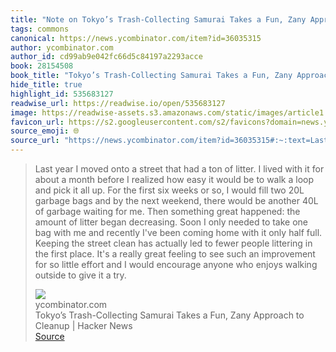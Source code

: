```yaml
---
title: "Note on Tokyo’s Trash-Collecting Samurai Takes a Fun, Zany Approach to Cleanup | Hacker News via ycombinator.com"
tags: commons
canonical: https://news.ycombinator.com/item?id=36035315
author: ycombinator.com
author_id: cd99ab9e042fc66d5c84197a2293acce
book: 28154508
book_title: "Tokyo’s Trash-Collecting Samurai Takes a Fun, Zany Approach to Cleanup | Hacker News"
hide_title: true
highlight_id: 535683127
readwise_url: https://readwise.io/open/535683127
image: https://readwise-assets.s3.amazonaws.com/static/images/article1.be68295a7e40.png
favicon_url: https://s2.googleusercontent.com/s2/favicons?domain=news.ycombinator.com
source_emoji: 🌐
source_url: "https://news.ycombinator.com/item?id=36035315#:~:text=Last%20year%20I,it%20a%20try."
---
```


> Last year I moved onto a street that had a ton of litter. I lived with it for about a month before I realized how easy it would be to walk a loop and pick it all up. For the first six weeks or so, I would fill two 20L garbage bags and by the next weekend, there would be another 40L of garbage waiting for me. Then something great happened: the amount of litter began decreasing. Soon I only needed to take one bag with me and recently I've been coming home with it only half full. Keeping the street clean has actually led to fewer people littering in the first place. It's a really great feeling to see such an improvement for so little effort and I would encourage anyone who enjoys walking outside to give it a try.
> <div class="quoteback-footer"><div class="quoteback-avatar"><img class="mini-favicon" src="https://s2.googleusercontent.com/s2/favicons?domain=news.ycombinator.com"></div><div class="quoteback-metadata"><div class="metadata-inner"><span style="display:none">FROM:</span><div aria-label="ycombinator.com" class="quoteback-author"> ycombinator.com</div><div aria-label="Tokyo’s Trash-Collecting Samurai Takes a Fun, Zany Approach to Cleanup | Hacker News" class="quoteback-title"> Tokyo’s Trash-Collecting Samurai Takes a Fun, Zany Approach to Cleanup | Hacker News</div></div></div><div class="quoteback-backlink"><a target="_blank" aria-label="go to the full text of this quotation" rel="noopener" href="https://news.ycombinator.com/item?id=36035315#:~:text=Last%20year%20I,it%20a%20try." class="quoteback-arrow"> Source</a></div></div>